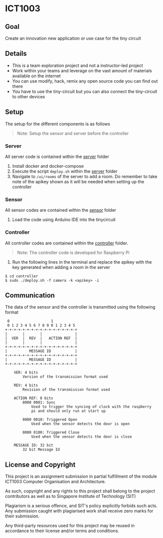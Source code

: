 # ICT1003

## Goal
Create an innovation new application or use case for the tiny circuit

## Details
- This is a team exploration project and not a instructor-led project
- Work within your teams and leverage on the vast amount of materials available on the internet
- You can use modify, hack, remix any open source code you can find out there
- You have to use the tiny-circuit but you can also connect the tiny-circuit to other devices

## Setup
The setup for the different components is as follows

> Note: Setup the sensor and server before the controller

### Server
All server code is contained within the [server](server) folder
1. Install docker and docker-compose
2. Execute the script `deploy.sh` within the [server](server) folder
3. Navigate to `/ui/rooms` of the server to add a room. Do remember to take note of the apikey shown as it will be needed when setting up the controller

### Sensor
All sensor codes are contained within the [sensor](sensor) folder
1. Load the code using Arduino IDE into the tinycircuit

### Controller
All controller codes are contained within the [controller](controller) folder.
> Note: The controller code is developed for Raspberry Pi

1. Run the following lines in the terminal and replace the apikey with the key generated when adding a room in the server
```
$ cd controller
$ sudo ./deploy.sh -f camera -k <apikey> -i
```

## Communication
The data of the sensor and the controller is transmitted using the following format
```
 0                   1           
 0 1 2 3 4 5 6 7 8 9 0 1 2 3 4 5 
+-+-+-+-+-+-+-+-+-+-+-+-+-+-+-+-+
|       |       |               |
|  VER  |  REV  |   ACTION REF  |
|       |       |               |
+-+-+-+-+-+-+-+-+-+-+-+-+-+-+-+-+
|          MESSAGE ID           |
+-+-+-+-+-+-+-+-+-+-+-+-+-+-+-+-+
|          MESSAGE ID           |
+-+-+-+-+-+-+-+-+-+-+-+-+-+-+-+-+

	VER: 4 bits
		Version of the transmission format used
	
	REV: 4 bits
		Revision of the transmission format used
	
	ACTION REF: 8 bits
		0000 0001: Sync
			Used to trigger the syncing of clock with the raspberry
			pi and should only run at start up
		
		0000 0010: Triggered Open
			Used when the sensor detects the door is open
			
		0000 0100: Triggered Close
			Used when the sensor detects the door is close

	MESSAGE ID: 32 bit
		32 bit Message Id
```

## License and Copyright
This project is an assignment submission in partial fulfillment of the module ICT1003 Computer Organisation and Architecture.

As such, copyright and any rights to this project shall belong to the project contributors as well as to Singapore Institute of Technology (SIT)

Plagiarism is a serious offence, and SIT's policy explicitly forbids such acts. Any submission caught with plagiarised work shall receive zero marks for their submission.

Any third-party resources used for this project may be reused in accordance to their license and/or terms and conditions.